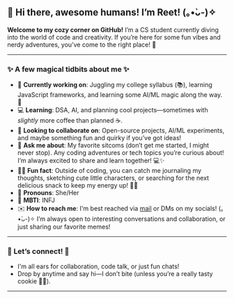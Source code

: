 ## 🌼 Hi there, awesome humans! I’m Reet! (｡•̀ᴗ-)✧

**Welcome to my cozy corner on GitHub!** I’m a CS student currently diving into the world of code and creativity. If you’re here for some fun vibes and nerdy adventures, you’ve come to the right place! 🌸

---

### ✨ A few magical tidbits about me ✨

- 🔮 **Currently working on**: Juggling my college syllabus (📚), learning JavaScript frameworks, and learning some AI/ML magic along the way. 🌱
- 💻 **Learning**: DSA, AI, and planning cool projects—sometimes with *slightly* more coffee than planned ☕.
- 🤝 **Looking to collaborate on**: Open-source projects, AI/ML experiments, and maybe something fun and quirky if you’ve got ideas!
- 💬 **Ask me about**: My favorite sitcoms (don’t get me started, I might never stop). Any coding adventures or tech topics you’re curious about! I’m always excited to share and learn together! 💻✨ 
- 🧑‍🎨 **Fun fact**: Outside of coding, you can catch me journaling my thoughts, sketching cute little characters, or searching for the next delicious snack to keep my energy up! 🎨🍕
- 🌸 **Pronouns**: She/Her
- 🦄 **MBTI**: INFJ
- ✉️ **How to reach me**: I'm best reached via [mail](mailto:reet.ritul0211@gmail.com) or DMs on my socials! (｡•̀ᴗ-)✧ I’m always open to interesting conversations and collaboration, or just sharing our favorite memes!

---

### 🌟 Let’s connect! 🌟

- I'm all ears for collaboration, code talk, or just fun chats!
- Drop by anytime and say hi—I don’t bite (unless you’re a really tasty cookie 🍪👀).

---

